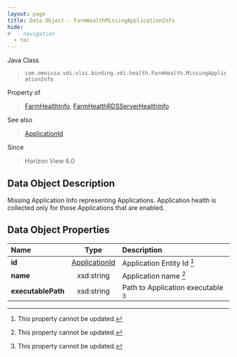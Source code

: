 ```yaml
---
layout: page
title: Data Object - FarmHealthMissingApplicationInfo
hide:
#  - navigation
  - toc
---
```






Java Class
> `com.omnissa.vdi.vlsi.binding.vdi.health.FarmHealth.MissingApplicationInfo`

Property of
> [FarmHealthInfo](vdi.health.FarmHealth.FarmHealthInfo.md#field_detail), [FarmHealthRDSServerHealthInfo](vdi.health.FarmHealth.RDSServerHealthInfo.md#field_detail)

See also
> [ApplicationId](vdi.entity.ApplicationId.md)

Since
> Horizon View 6.0


## Data Object Description

Missing Application Info representing Applications. Application health is collected only for those Applications that are enabled.

## Data Object Properties

 Name | Type | Description
:---|:---:|:---
**id**| [ApplicationId](vdi.entity.ApplicationId.md)|  Application Entity Id [^2]
**name**|  xsd:string|  Application name [^2]
**executablePath**|  xsd:string|  Path to Application executable [^2]


 


[^2]: This property cannot be updated.